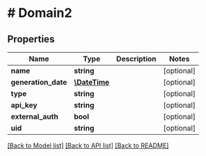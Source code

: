 # # Domain2

## Properties

Name | Type | Description | Notes
------------ | ------------- | ------------- | -------------
**name** | **string** |  | [optional]
**generation_date** | [**\DateTime**](\DateTime.md) |  | [optional]
**type** | **string** |  | [optional]
**api_key** | **string** |  | [optional]
**external_auth** | **bool** |  | [optional]
**uid** | **string** |  | [optional]

[[Back to Model list]](../../README.md#models) [[Back to API list]](../../README.md#endpoints) [[Back to README]](../../README.md)
